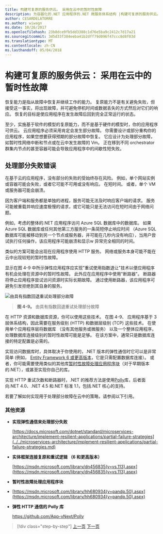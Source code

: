 ```yaml
---
title: 构建可复原的服务供云。 采用在云中的暂时性故障
description: 为容器化的.NET 应用程序的.NET 微服务体系结构 |构建可复原的服务供云。 采用在云中的暂时性故障
author: CESARDELATORRE
ms.author: wiwagn
ms.date: 10/26/2017
ms.openlocfilehash: 23b8dce9fb5dd3388c1d76e5ba9c2412c7d17a21
ms.sourcegitcommit: 3d5d33f384eeba41b2dff79d096f47ccc8d8f03d
ms.translationtype: MT
ms.contentlocale: zh-CN
ms.lasthandoff: 05/04/2018
---
```

# <a name="build-resilient-services-ready-for-the-cloud-embrace-transient-failures-in-the-cloud"></a>构建可复原的服务供云： 采用在云中的暂时性故障

恢复能力是指从故障中恢复并继续工作的能力。 复原能力不是有关避免失败，但接受这一事实，将出现故障，并可避免停机时间或数据丢失的方式然后对它们的响应。 恢复的目标是使应用程序在发生故障后回到完全正常运行的状态。

至少，实施基于软件的模型的复原能力，而不是基于硬件的模型时，你的应用程序可供云。 云应用程序必须采用肯定会发生部分故障。 你需要设计或部分重构你的应用程序，如果您想要获得预期的部分故障中恢复。 它应设计为处理部分故障，如暂时性网络中断和节点或在云中发生故障的 Vm。 正在移到不同 orchestrator 群集内节点的甚至容器可能会导致应用程序中的间歇性短失败。

## <a name="handling-partial-failure"></a>处理部分失败错误

在基于云的应用程序，没有部分的失败的受始终存在风险。 例如，单个网站实例或容器可能会失败，或者它可能不可用或没有响应。 在短时间。 或者，单个 VM 或服务器可能会崩溃。

因为客户端和服务都是单独的进程，服务可能无法及时响应客户端的请求。 服务可能被重载并响应速度极慢的请求，或它可能只是无法访问在短时间由于网络问题。

例如，考虑的整体的.NET 应用程序访问 Azure SQL 数据库中的数据库。 如果 Azure SQL 数据库或任何其他第三方服务的一条简短停止响应时间 （Azure SQL 数据库可能被移动到另一个节点或服务器，并可能在几秒内没有响应），当用户尝试执行任何操作，该应用程序可能崩溃和显示w 异常完全相同的时间。

类似的方案可能会出现在应用程序使用 HTTP 服务。 网络或服务本身可能不能在云中出现较短的暂时性故障。

显示在图 4-9 中所示弹性应用程序应实现"重试使用指数退让"技术以便应用程序有机会处理在资源中的暂时性故障。 此外应在应用程序中使用"断路器"。 断路器将停止应用程序尝试访问资源时实际长期故障。 通过使用断路器，该应用程序可避免引发拒绝到其自身的服务。

![由具有指数回退重试处理部分故障](./media/image9.png)

> **图 4-9。** 由具有指数回退重试处理部分故障

在 HTTP 资源和数据库资源，你可以使用这些技术。 在图 4-9、 应用程序基于 3 层体系结构，因此需要在服务级别 (HTTP) 和数据层级别 (TCP) 这些技术。 在使用单个应用程序层将数据库 （没有其他服务或微服务） 以及一个整体应用程序，处理数据库连接级别的暂时性故障可能是足够。 在该方案中，通常只是数据库连接的特定配置是必需的。

实现访问数据库时，具体取决于你使用的，.NET 版本的弹性通信时它可以是非常简单 (例如， [Entity Framework 6 或更高版本](https://msdn.microsoft.com/library/dn456835(v=vs.113).aspx)，它是只需配置数据库连接）。 或者，你可能需要使用类似的其他库[暂时性故障处理应用程序块](https://msdn.microsoft.com/library/hh680934(v=pandp.50).aspx)（对于早期版本的.NET），或甚至实现你自己的库。

实现 HTTP 重试次数和断路器时，.NET 的推荐方法是使用[Polly](https://github.com/App-vNext/Polly)库，后者面向.NET 4.0、.NET 4.5 和.NET 标准 1.1，包括.NET 核心的支持。

若要了解如何实现用于处理部分故障在云中的策略，请参阅以下引用。

### <a name="additional-resources"></a>其他资源

-   **实现弹性通信来处理部分失败**

    [https://docs.microsoft.com/dotnet/standard/microservices-architecture/implement-resilient-applications/partial-failure-strategies](../../microservices-architecture/implement-resilient-applications/partial-failure-strategies.md)

-   **实体框架连接复原和重试逻辑 （6 和更高版本）**

    [https://msdn.microsoft.com/library/dn456835(v=vs.113).aspx](https://msdn.microsoft.com/library/dn456835(v=vs.113).aspx)

-   **暂时性故障处理应用程序块**

-   [https://msdn.microsoft.com/library/hh680934(v=pandp.50).aspx](https://msdn.microsoft.com/library/hh680934(v=pandp.50).aspx)

-   **弹性 HTTP 通信的 Polly 库**

    https://github.com/App-vNext/Polly

>[!div class="step-by-step"]
[上一页](when-to-deploy-windows-containers-to-azure-container-service-kubernetes.md)
[下一页](modernize-your-apps-with-monitoring-and-telemetry.md)
